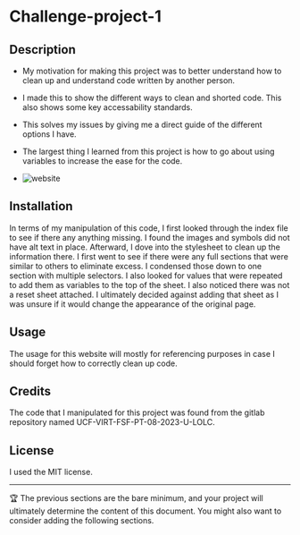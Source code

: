 # Challenge-project-1

## Description

- My motivation for making this project was to better understand how to clean up and understand code written by another person.  
- I made this to show the different ways to clean and shorted code.  This also shows some key accessability standards.  
- This solves my issues by giving me a direct guide of the different options I have.  
- The largest thing I learned from this project is how to go about using variables to increase the ease for the code.

- ![website](https://github.com/gooseman789/Challenge-project-1/assets/106124000/6063deed-86d4-4d4c-8ca0-846a9b40df3a)


## Installation

In terms of my manipulation of this code, I first looked through the index file to see if there any anything missing.  I found the images and symbols did not have alt text in place.  Afterward, I dove into the stylesheet to clean up the information there.  I first went to see if there were any full sections that were similar to others to eliminate excess.  I condensed those down to one section with multiple selectors.  I also looked for values that were repeated to add them as variables to the top of the sheet.  I also noticed there was not a reset sheet attached.  I ultimately decided against adding that sheet as I was unsure if it would change the appearance of the original page.  


## Usage

The usage for this website will mostly for referencing purposes in case I should forget how to correctly clean up code.  

## Credits

The code that I manipulated for this project was found from the gitlab repository named UCF-VIRT-FSF-PT-08-2023-U-LOLC. 

## License

I used the MIT license.  

---

🏆 The previous sections are the bare minimum, and your project will ultimately determine the content of this document. You might also want to consider adding the following sections.
